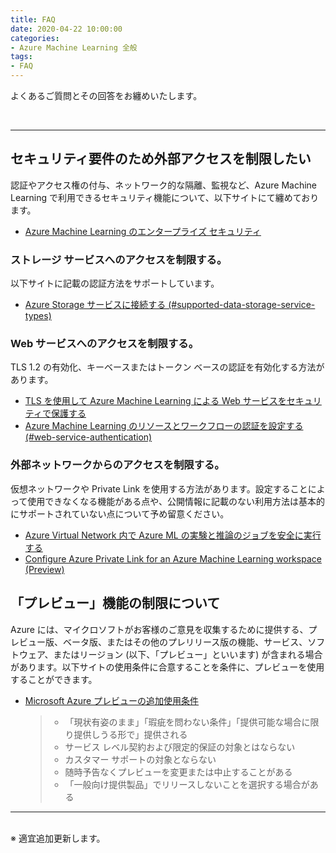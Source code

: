 ```yaml
---
title: FAQ
date: 2020-04-22 10:00:00
categories:
- Azure Machine Learning 全般
tags:
- FAQ
---
```


よくあるご質問とその回答をお纏めいたします。
<!-- more -->
<br>

***
## セキュリティ要件のため外部アクセスを制限したい  

認証やアクセス権の付与、ネットワーク的な隔離、監視など、Azure Machine Learning で利用できるセキュリティ機能について、以下サイトにて纏めております。  

- [Azure Machine Learning のエンタープライズ セキュリティ](https://docs.microsoft.com/ja-jp/azure/machine-learning/concept-enterprise-security)

### ストレージ サービスへのアクセスを制限する。  

以下サイトに記載の認証方法をサポートしています。  

- [Azure Storage サービスに接続する (#supported-data-storage-service-types)](https://docs.microsoft.com/ja-jp/azure/machine-learning/how-to-access-data#supported-data-storage-service-types)

### Web サービスへのアクセスを制限する。  

TLS 1.2 の有効化、キーベースまたはトークン ベースの認証を有効化する方法があります。

- [TLS を使用して Azure Machine Learning による Web サービスをセキュリティで保護する](https://docs.microsoft.com/ja-jp/azure/machine-learning/how-to-secure-web-service)  
- [Azure Machine Learning のリソースとワークフローの認証を設定する (#web-service-authentication)](https://docs.microsoft.com/ja-jp/azure/machine-learning/how-to-setup-authentication#web-service-authentication)  

### 外部ネットワークからのアクセスを制限する。

仮想ネットワークや Private Link を使用する方法があります。設定することによって使用できなくなる機能がある点や、公開情報に記載のない利用方法は基本的にサポートされていない点について予め留意ください。

- [Azure Virtual Network 内で Azure ML の実験と推論のジョブを安全に実行する](https://docs.microsoft.com/ja-jp/azure/machine-learning/how-to-enable-virtual-network)  
- [Configure Azure Private Link for an Azure Machine Learning workspace (Preview)](https://docs.microsoft.com/ja-jp/azure/machine-learning/how-to-configure-private-link)  

## 「プレビュー」機能の制限について

Azure には、マイクロソフトがお客様のご意見を収集するために提供する、プレビュー版、ベータ版、またはその他のプレリリース版の機能、サービス、ソフトウェア、またはリージョン (以下、「プレビュー」といいます) が含まれる場合があります。以下サイトの使用条件に合意することを条件に、プレビューを使用することができます。  

- [Microsoft Azure プレビューの追加使用条件](https://azure.microsoft.com/ja-jp/support/legal/preview-supplemental-terms/)  
   > - 「現状有姿のまま」「瑕疵を問わない条件」「提供可能な場合に限り提供しうる形で」提供される
   > - サービス レベル契約および限定的保証の対象とはならない
   > - カスタマー サポートの対象とならない
   > - 随時予告なくプレビューを変更または中止することがある
   > - 「一般向け提供製品」でリリースしないことを選択する場合がある


***
<br>
※ 適宜追加更新します。
